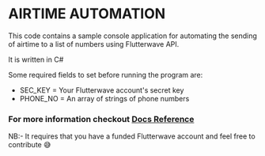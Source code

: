 # AIRTIME AUTOMATION
 
 This code contains a sample console application for automating the sending of airtime to a list of numbers using Flutterwave API.

 It is written in C#

 Some required fields to set before running the program are:

 - SEC_KEY = Your Flutterwave account's secret key
 - PHONE_NO = An array of strings of phone numbers

 ### For more information checkout [Docs  Reference](https://developer.flutterwave.com/reference#validate-bill-service)
 
 NB:- It requires that you have a funded Flutterwave account and feel free to contribute 😅
